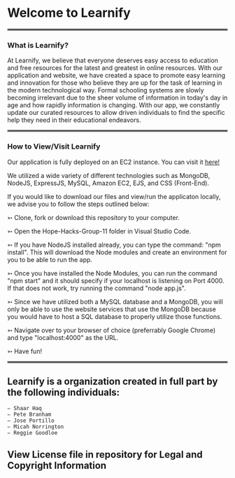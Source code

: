 <h1> Welcome to Learnify </h1>
<hr style="border:2px solid gray">

<h3> What is Learnify? </h3>

At Learnify, we believe that everyone deserves easy access to education and free resources for the latest and greatest in online resources. With our application and website, we have created a space to promote easy learning and innovation for those who believe they are up for the task of learning in the modern technological way. Formal schooling systems are slowly becoming irrelevant due to the sheer volume of information in today's day in age and how rapidly information is changing. With our app, we constantly update our curated resources to allow driven individuals to find the specific help they need in their educational endeavors. 

<hr style="border:2px solid gray">

<h3> How to View/Visit Learnify </h3>

Our application is fully deployed on an EC2 instance. You can visit it <a href="http://18.212.64.60:4000" target="_blank">here!</a>


We utilized a wide variety of different technologies such as MongoDB, NodeJS, ExpressJS, MySQL, Amazon EC2, EJS, and CSS (Front-End).


If you would like to download our files and view/run the applicaton locally, we advise you to follow the steps outlined below:

  ➳ Clone, fork or download this repository to your computer.
  
  ➳ Open the Hope-Hacks-Group-11 folder in Visual Studio Code. 
  
  ➳ If you have NodeJS installed already, you can type the command: "npm install". This will download the Node modules and create an environment for you         to be able to run the app.
  
  ➳ Once you have installed the Node Modules, you can run the command "npm start" and it should specify if your localhost is listening on Port 4000. If           that does not work, try running the command "node app.js".
  
  ➳ Since we have utilized both a MySQL database and a MongoDB, you will only be able to use the website services that use the MongoDB because you would         have to host a SQL database to properly utilize those functions.
  
  ➳ Navigate over to your browser of choice (preferrably Google Chrome) and type "localhost:4000" as the URL. 
  
  ➳ Have fun!
  
  <hr style="border:2px solid gray">

<h2> Learnify is a organization created in full part by the following individuals: </h2>
  
    ➳ Shaar Haq
    ➳ Pete Branham
    ➳ Jose Portillo
    ➳ Micah Norrington
    ➳ Reggie Goodloe 

<h2> View License file in repository for Legal and Copyright Information </h2>
  
  
